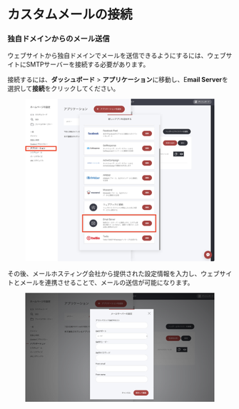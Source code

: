 # カスタムメールの接続

### **独自ドメインからのメール送信**

ウェブサイトから独自ドメインでメールを送信できるようにするには、ウェブサイトにSMTPサーバーを接続する必要があります。

接続するには、**ダッシュボード** > **アプリケーション**に移動し、E**mail Server**を選択して**接続**をクリックしてください。

<figure><img src="../../.gitbook/assets/スクリーンショット 2024-10-27 23.07.21 (1).png" alt=""><figcaption></figcaption></figure>

その後、メールホスティング会社から提供された設定情報を入力し、ウェブサイトとメールを連携させることで、メールの送信が可能になります。

<figure><img src="../../.gitbook/assets/スクリーンショット 2024-10-27 23.11.56.png" alt=""><figcaption></figcaption></figure>
